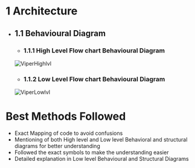 # 1 Architecture
* ## 1.1 Behavioural Diagram
    * ### 1.1.1 High Level Flow chart Behavioural Diagram
    ![ViperHighlvl](https://user-images.githubusercontent.com/101641134/168012966-69035b75-1404-4ecc-97a8-030d17feb174.png)
    
    * ### 1.1.2 Low Level Flow chart Behavioural Diagram
    ![ViperLowlvl](https://user-images.githubusercontent.com/101641134/168013148-699915b6-38d8-4183-9ac4-c8038c62b478.png)


# Best Methods Followed
* Exact Mapping of code to avoid confusions
* Mentioning of both High level and Low level Behavioral and structural diagrams for better understanding
* Followed the exact symbols to make the understanding easier
* Detailed explanation in Low level Behavioural and Structural Diagrams

